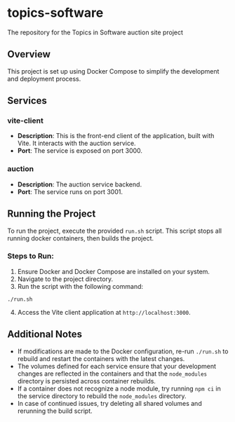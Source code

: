 # topics-software
The repository for the Topics in Software auction site project

## Overview
This project is set up using Docker Compose to simplify the development and deployment process.

## Services

### vite-client
- **Description**: This is the front-end client of the application, built with Vite. It interacts with the auction service.
- **Port**: The service is exposed on port 3000.

### auction
- **Description**: The auction service backend.
- **Port**: The service runs on port 3001.

## Running the Project

To run the project, execute the provided `run.sh` script. This script stops all running docker containers, then builds the project.

### Steps to Run:

1. Ensure Docker and Docker Compose are installed on your system.
2. Navigate to the project directory.
3. Run the script with the following command:
```
./run.sh
```
4. Access the Vite client application at `http://localhost:3000`.

## Additional Notes

- If modifications are made to the Docker configuration, re-run `./run.sh` to rebuild and restart the containers with the latest changes.
- The volumes defined for each service ensure that your development changes are reflected in the containers and that the `node_modules` directory is persisted across container rebuilds.
- If a container does not recognize a node module, try running `npm ci` in the service directory to rebuild the `node_modules` directory.
- In case of continued issues, try deleting all shared volumes and rerunning the build script.

